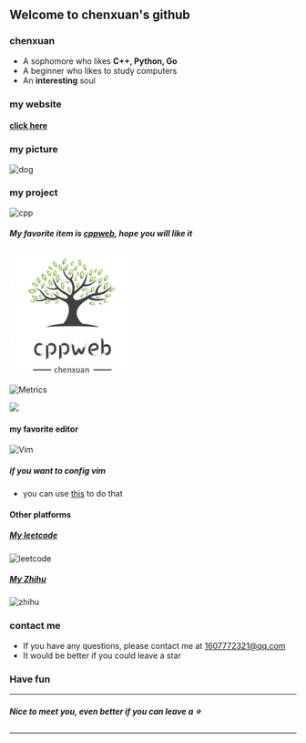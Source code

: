 ## Welcome to chenxuan's github

### **chenxuan**

- A sophomore who likes **C++, Python, Go**
- A beginner who likes to study computers
- An **interesting** soul

### my website

#### [click here](https://chenxuanweb.top/)

### my picture

![dog](https://i.loli.net/2021/10/25/7pQUDsB12GE4tgx.png)

### my project

![cpp](https://github-readme-stats.vercel.app/api?username=chenxuan520&&show_icons=true&theme=radical)

##### My favorite item is [cppweb](https://github.com/chenxuan520/cppweb), hope you will like it

![cppweb](https://github.com/chenxuan520/cppweb/blob/master/logo.png)

![Metrics](https://metrics.lecoq.io/chenxuan520?template=classic&config.timezone=Asia%2FShanghai)

![](https://github-readme-stats.vercel.app/api/top-langs/?username=chenxuan520&layout=compact&hide_border=true&langs_count=5)

#### my favorite editor

![Vim](https://edyfox.codecarver.org/html/vim-logo-en.png)

##### if you want to config vim

- you can use [this](https://github.com/chenxuan520/vim-fast) to do that

#### Other platforms

##### [My leetcode](https://leetcode-cn.com/u/chenxuancode)

![leetcode](https://stats.justsong.cn/api/leetcode?username=chenxuancode&cn=true)

##### [My Zhihu](https://www.zhihu.com/people/4-86-2-14)

![zhihu](https://stats.justsong.cn/api/zhihu?username=4-86-2-14)


### contact me

- If you have any questions, please contact me at 1607772321@qq.com
- It would be better if you could leave a star

### Have fun

---

##### Nice to meet you, even better if you can leave a ⭐

---

